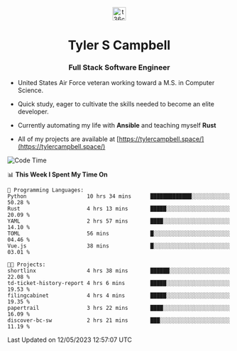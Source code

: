 <p align="center">
<a href="https://www.linkedin.com/in/t36campbell" target="blank"><img align="center" src="https://ik.imagekit.io/t36campbell/Portfolio/linkedin.png.original_m8bbGgPh6.png" alt="t36campbell" height="30" width="30" /></a>
</p>
<h1 align="center">Tyler S Campbell</h1>
<h3 align="center">Full Stack Software Engineer</h3>

* United States Air Force veteran working toward a M.S. in Computer Science.

* Quick study, eager to cultivate the skills needed to become an elite developer.

* Currently automating my life with **Ansible** and teaching myself **Rust**

* All of my projects are available at [https://tylercampbell.space/](https://tylercampbell.space/)

<!--START_SECTION:waka-->
![Code Time](http://img.shields.io/badge/Code%20Time-2%2C481%20hrs%2032%20mins-blue)

📊 **This Week I Spent My Time On** 

```text
💬 Programming Languages: 
Python                   10 hrs 34 mins      █████████████░░░░░░░░░░░░   50.28 % 
Rust                     4 hrs 13 mins       █████░░░░░░░░░░░░░░░░░░░░   20.09 % 
YAML                     2 hrs 57 mins       ████░░░░░░░░░░░░░░░░░░░░░   14.10 % 
TOML                     56 mins             █░░░░░░░░░░░░░░░░░░░░░░░░   04.46 % 
Vue.js                   38 mins             █░░░░░░░░░░░░░░░░░░░░░░░░   03.01 % 

🐱‍💻 Projects: 
shortlinx                4 hrs 38 mins       ██████░░░░░░░░░░░░░░░░░░░   22.08 % 
td-ticket-history-report 4 hrs 6 mins        █████░░░░░░░░░░░░░░░░░░░░   19.53 % 
filingcabinet            4 hrs 4 mins        █████░░░░░░░░░░░░░░░░░░░░   19.35 % 
papertrail               3 hrs 22 mins       ████░░░░░░░░░░░░░░░░░░░░░   16.09 % 
discover-bc-sw           2 hrs 21 mins       ███░░░░░░░░░░░░░░░░░░░░░░   11.19 % 
```


 Last Updated on 12/05/2023 12:57:07 UTC
<!--END_SECTION:waka-->
